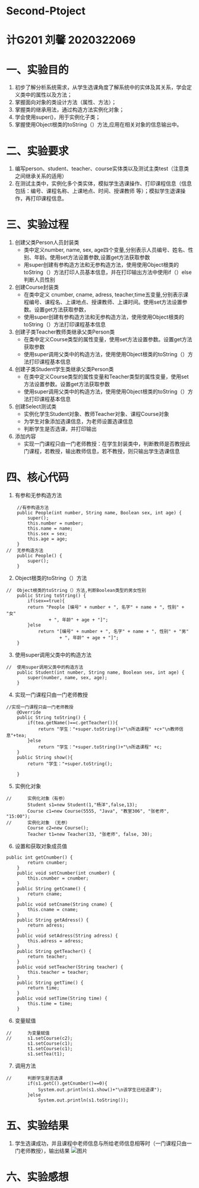 # Second-Ptoject
# 计G201 刘馨 2020322069 
# 一、实验目的
1. 初步了解分析系统需求，从学生选课角度了解系统中的实体及其关系，学会定义类中的属性以及方法；
2. 掌握面向对象的类设计方法（属性、方法）；
3. 掌握类的继承用法，通过构造方法实例化对象；
4. 学会使用super()，用于实例化子类；
5. 掌握使用Object根类的toString（）方法,应用在相关对象的信息输出中。
# 二、实验要求
1. 编写person、student、teacher、course实体类以及测试主类test（注意类之间继承关系的适用）
2. 在测试主类中，实例化多个类实体，模拟学生选课操作、打印课程信息（信息包括：编号、课程名称、上课地点、时间、授课教师 等）；模拟学生退课操作，再打印课程信息。
# 三、实验过程
1. 创建父类Person人员封装类
    - 类中定义number,  name, sex, age四个变量,分别表示人员编号、姓名、性别、年龄。使用set方法设置参数,设置get方法获取参数
    - 用super创建有参构造方法和无参构造方法，使用使用Object根类的toString（）方法打印人员基本信息，并在打印输出方法中使用if（）else判断人员性别
2. 创建Course封装类
    - 在类中定义 cnumber,  cname, adress, teacher,time五变量,分别表示课程编号、课程名、上课地点、授课教师、上课时间。使用set方法设置参数。设置get方法获取参数，
    - 使用super创建有参构造方法和无参构造方法，使用使用Object根类的toString（）方法打印课程基本信息
3. 创建子类Teacher教师类继承父类Person类
    - 在类中定义Course类型的属性变量，使用set方法设置参数。设置get方法获取参数
    - 使用super调用父类中的构造方法，使用使用Object根类的toString（）方法打印课程基本信息
4. 创建子类Student学生类继承父类Person类
    - 在类中定义Course类型的属性变量和Teacher类型的属性变量，使用set方法设置参数。设置get方法获取参数
    - 使用super调用父类中的构造方法，使用使用Object根类的toString（）方法打印课程基本信息
5. 创建Select测试类
    - 实例化学生Student对象、教师Teacher对象、课程Course对象
    - 为学生对象添加选课信息，为老师设置选课信息
    - 判断学生是否选课，并打印输出
6. 添加内容
    - 实现一门课程只由一门老师教授：在学生封装类中，判断教师是否教授此门课程，若教授，输出教师信息，若不教授，则只输出学生选课信息
# 四、核心代码
1. 有参和无参构造方法
```
	//有参构造方法
	public People(int number, String name, Boolean sex, int age) {
		super();
		this.number = number;
		this.name = name;
		this.sex = sex;
		this.age = age;
	}
//	无参构造方法
	public People() {
		super();
	}
```
2. Object根类的toString（）方法
```
//	Object根类的toString（）方法,判断Boolean类型的男女性别
	public String toString() {
		if(sex==true){
		return "People [编号" + number + ", 名字" + name + ", 性别" + "女"
				+ ", 年龄" + age + "]";
		}else
			return "[编号" + number + ", 名字" + name + ", 性别" + "男"
					+ ", 年龄" + age + "]";
	}
```
3. 使用super调用父类中的构造方法
```
//	使用super调用父类中的构造方法
	public Student(int number, String name, Boolean sex, int age) {
		super(number, name, sex, age);
	}
```
4. 实现一门课程只由一门老师教授
```
//实现一门课程只由一门老师教授
	@Override
	public String toString() {
		if(tea.getName()==c.getTeacher()){
			return "学生："+super.toString()+"\n所选课程" +c+"\n教师信息"+tea;
		}else
			return "学生："+super.toString()+"\n所选课程" +c;		
	}
	public String show(){
		return "学生："+super.toString();
		 
	}
```
5. 实例化对象
```
//		实例化对象（有参）
		Student s1=new Student(1,"杨洋",false,13);
		Course c1=new Course(5555, "Java", "教室306", "张老师", "15:00");
//		实例化对象 （无参）
		Course c2=new Course();
		Teacher t1=new Teacher(33, "张老师", false, 30);
```
6. 设置和获取对象成员值
```
public int getCnumber() {
		return cnumber;
	}
	public void setCnumber(int cnumber) {
		this.cnumber = cnumber;
	}
	public String getCname() {
		return cname;
	}
	public void setCname(String cname) {
		this.cname = cname;
	}
	public String getAdress() {
		return adress;
	}
	public void setAdress(String adress) {
		this.adress = adress;
	}
	public String getTeacher() {
		return teacher;
	}
	public void setTeacher(String teacher) {
		this.teacher = teacher;
	}
	public String getTime() {
		return time;
	}
	public void setTime(String time) {
		this.time = time;
	}
```
6. 变量赋值
```
//		为变量赋值
//		s1.setCourse(c2);
		s1.setCourse(c1);
		t1.setCourse(c1);
		s1.setTea(t1);
```
7. 调用方法
```
//		判断学生是否选课
		if(s1.getC().getCnumber()==0){
			System.out.println(s1.show()+"\n该学生已经退课");
		}else
			System.out.println(s1.toString());
```
# 五、实验结果
1. 学生选课成功，并且课程中老师信息与所给老师信息相等时（一门课程只由一门老师教授），输出结果
![图片](https://p.qlogo.cn/qqmail_head/ajNVdqHZLLCjXzl2bwPUPHEQOOzARqLRmZFqzPgyAkzdweOBibC68M8Sof8atNPjFjb2wpZzEibR0/0)
# 六、实验感想


